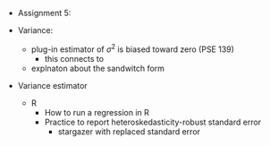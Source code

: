 + Assignment 5:


+ Variance:
	* plug-in estimator of $\sigma^2$ is biased toward zero (PSE 139)
		- this connects to 
	* explnaton about the sandwitch form 

+ Variance estimator 
	* R
		- How to run a regression in R
		- Practice to report heteroskedasticity-robust standard error
			+ stargazer with replaced standard error
